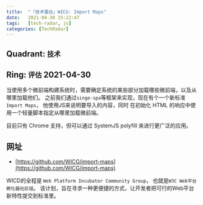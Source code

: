 ```yaml
---
title:  "『技术雷达』WICG: Import Maps"
date:   2021-04-30 15:22:47
tags:   [tech-radar, js]
categories: [TechRadar]
---
```


## Quadrant: `技术`

## Ring: `评估` 2021-04-30

当使用多个微前端构建系统时，需要确定系统的某些部分加载哪些微前端，以及从哪里加载他们。
之前我们通过`singe-spa`等框架来实现，现在有个一个新标准`Import Maps`，
他使用JS来说明要导入的内容，同时 在初始化 HTML 的响应中使用一个轻量脚本指定从哪里加载微前端。

目前只有 Chrome 支持，但可以通过 SystemJS polyfill 来进行更广泛的应用。


## 网址

- [https://github.com/WICG/import-maps](https://github.com/WICG/import-maps)

WICD的全程是 `Web Platform Incubator Community Group`， 也就是`W3C Web平台孵化器社区组`。
该计划，旨在寻求一种更便捷的方式，让开发者把可行的Web平台新特性提交到标准里。
